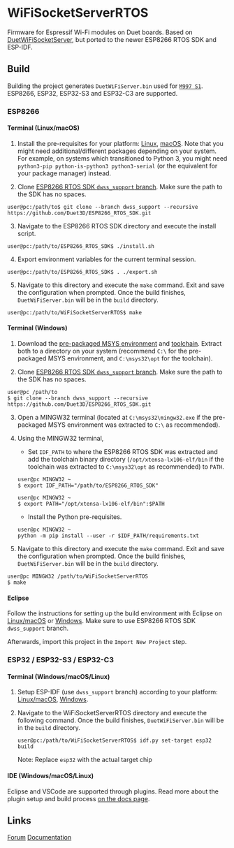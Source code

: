# WiFiSocketServerRTOS

Firmware for Espressif Wi-Fi modules on Duet boards. Based on [DuetWiFiSocketServer](https://github.com/Duet3D/DuetWiFiSocketServer), but ported to the newer ESP8266 RTOS SDK and ESP-IDF.

## Build

Building the project generates `DuetWiFiServer.bin` used for [`M997 S1`](https://duet3d.dozuki.com/Wiki/M997). ESP8266, ESP32, ESP32-S3 and ESP32-C3 are supported.

### ESP8266

#### **Terminal (Linux/macOS)**

1. Install the pre-requisites for your platform: [Linux](https://docs.espressif.com/projects/esp8266-rtos-sdk/en/latest/get-started/linux-setup.html#install-prerequisites), [macOS](https://docs.espressif.com/projects/esp8266-rtos-sdk/en/latest/get-started/macos-setup.html#install-prerequisites). Note that you might need additional/different packages depending on your system. For example, on systems  which transitioned to Python 3, you might need `python3-pip python-is-python3 python3-serial` (or the equivalent for your package manager) instead.

2. Clone [ESP8266 RTOS SDK `dwss_support` branch](https://github.com/Duet3D/ESP8266_RTOS_SDK). Make sure the path to the SDK has no spaces.

```console
user@pc:/path/to$ git clone --branch dwss_support --recursive https://github.com/Duet3D/ESP8266_RTOS_SDK.git
```

3. Navigate to the ESP8266 RTOS SDK directory and execute the install script.

```console
user@pc:/path/to/ESP8266_RTOS_SDK$ ./install.sh
```

4. Export environment variables for the current terminal session.


```console
user@pc:/path/to/ESP8266_RTOS_SDK$ . ./export.sh
```

5. Navigate to this directory and execute the `make` command. Exit and save the configuration when prompted. Once the build finishes, `DuetWiFiServer.bin`  will be in the `build` directory.


```console
user@pc:/path/to/WiFiSocketServerRTOS$ make
```

#### **Terminal (Windows)**

1. Download the [pre-packaged MSYS environment](https://dl.espressif.com/dl/esp32_win32_msys2_environment_and_toolchain-20181001.zip) and [toolchain](https://dl.espressif.com/dl/xtensa-lx106-elf-gcc8_4_0-esp-2020r3-win32.zip). Extract both to a directory on your system (recommend `C:\` for the pre-packaged MSYS environment, and `C:\msys32\opt` for the toolchain).

2. Clone [ESP8266 RTOS SDK `dwss_support` branch](https://github.com/Duet3D/ESP8266_RTOS_SDK). Make sure the path to the SDK has no spaces.

```console
user@pc /path/to
$ git clone --branch dwss_support --recursive https://github.com/Duet3D/ESP8266_RTOS_SDK.git
```

3. Open a MINGW32 terminal (located at `C:\msys32\mingw32.exe` if the pre-packaged MSYS environment was extracted to `C:\` as recommended).

4. Using the MINGW32 terminal,

    - Set `IDF_PATH` to where the ESP8266 RTOS SDK was extracted and add the toolchain binary directory (`/opt/xtensa-lx106-elf/bin` if the toolchain was extracted to `C:\msys32\opt` as recommended) to `PATH`.

    ```console
    user@pc MINGW32 ~
    $ export IDF_PATH="/path/to/ESP8266_RTOS_SDK"

    user@pc MINGW32 ~
    $ export PATH="/opt/xtensa-lx106-elf/bin":$PATH
    ```

    - Install the Python pre-requisites.

    ```
    user@pc MINGW32 ~
    python -m pip install --user -r $IDF_PATH/requirements.txt
    ```

4. Navigate to this directory and execute the `make` command. Exit and save the configuration when prompted. Once the build finishes, `DuetWiFiServer.bin`  will be in the `build` directory.

```console
user@pc MINGW32 /path/to/WiFiSocketServerRTOS
$ make
```


#### **Eclipse**

Follow the instructions for setting up the build environment with Eclipse on [Linux/macOS](https://docs.espressif.com/projects/esp8266-rtos-sdk/en/latest/get-started/eclipse-setup.html) or [Windows](https://docs.espressif.com/projects/esp8266-rtos-sdk/en/latest/get-started/eclipse-setup-windows.html#eclipse-windows-setup). Make sure to use ESP8266 RTOS SDK `dwss_support` branch.

Afterwards, import this project in the `Import New Project` step.

### ESP32 / ESP32-S3 / ESP32-C3

#### **Terminal (Windows/macOS/Linux)**

1. Setup ESP-IDF (use `dwss_support` branch) according to your platform: [Linux/macOS](https://docs.espressif.com/projects/esp-idf/en/latest/esp32/get-started/linux-macos-setup.html), [Windows](https://docs.espressif.com/projects/esp-idf/en/latest/esp32/get-started/windows-setup.html).

2. Navigate to the WiFiSocketServerRTOS directory and execute the following command.  Once the build finishes, `DuetWiFiServer.bin`  will be in the `build` directory.

    ```console
    user@pc:/path/to/WiFiSocketServerRTOS$ idf.py set-target esp32 build
    ```

    Note: Replace `esp32` with the actual target chip

#### **IDE (Windows/macOS/Linux)**

Eclipse and VSCode are supported through plugins. Read more about the plugin setup and build process [on the docs page](https://docs.espressif.com/projects/esp-idf/en/latest/esp32c/get-started/index.html#ide).

## Links

[Forum](https://forum.duet3d.com/)
[Documentation](https://docs.duet3d.com)
